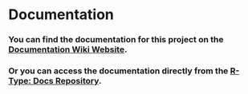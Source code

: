 # Documentation

### You can find the documentation for this project on the [Documentation Wiki Website](https://wiki.simon-gl.fr).
### Or you can access the documentation directly from the [R-Type: Docs Repository](https://github.com/epitech-mirroring/R-Type-docs).
